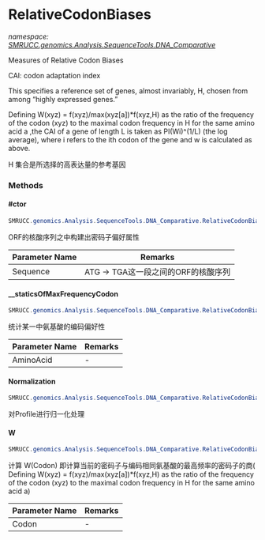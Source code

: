 ﻿# RelativeCodonBiases
_namespace: [SMRUCC.genomics.Analysis.SequenceTools.DNA_Comparative](./index.md)_

Measures of Relative Codon Biases
 
 CAI: codon adaptation index
 
 This specifies a reference set of genes, almost invariably, H, chosen from among “highly expressed genes.”
 
 Defining W(xyz) = f(xyz)/max(xyz[a])*f(xyz,H) as the ratio of the frequency of the codon (xyz) to the 
 maximal codon frequency in H for the same amino acid a ,the CAI of a gene of length L is taken as PI(Wi)^(1/L) (the log average), 
 where i refers to the ith codon of the gene and w is calculated as above. 
 
 H 集合是所选择的高表达量的参考基因



### Methods

#### #ctor
```csharp
SMRUCC.genomics.Analysis.SequenceTools.DNA_Comparative.RelativeCodonBiases.#ctor(SMRUCC.genomics.SequenceModel.FASTA.FastaToken)
```
ORF的核酸序列之中构建出密码子偏好属性

|Parameter Name|Remarks|
|--------------|-------|
|Sequence|ATG -> TGA这一段之间的ORF的核酸序列|


#### __staticsOfMaxFrequencyCodon
```csharp
SMRUCC.genomics.Analysis.SequenceTools.DNA_Comparative.RelativeCodonBiases.__staticsOfMaxFrequencyCodon(System.Char)
```
统计某一中氨基酸的编码偏好性

|Parameter Name|Remarks|
|--------------|-------|
|AminoAcid|-|


#### Normalization
```csharp
SMRUCC.genomics.Analysis.SequenceTools.DNA_Comparative.RelativeCodonBiases.Normalization(Microsoft.VisualBasic.ComponentModel.TripleKeyValuesPair{System.Double})
```
对Profile进行归一化处理

#### W
```csharp
SMRUCC.genomics.Analysis.SequenceTools.DNA_Comparative.RelativeCodonBiases.W(SMRUCC.genomics.SequenceModel.NucleotideModels.Translation.Codon)
```
计算 W(Codon)
 即计算当前的密码子与编码相同氨基酸的最高频率的密码子的商( 
 Defining W(xyz) = f(xyz)/max(xyz[a])*f(xyz,H) as the ratio of the frequency of the codon (xyz) to the maximal codon frequency in H for the same amino acid a)

|Parameter Name|Remarks|
|--------------|-------|
|Codon|-|



